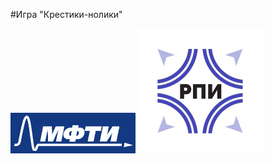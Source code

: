 #Игра "Крестики-нолики"

<img src="logo.jpg" alt="logo" width="200"/> <img src="logo_2.jpg" alt="logo_2" width="200" heigth = "50"/>
